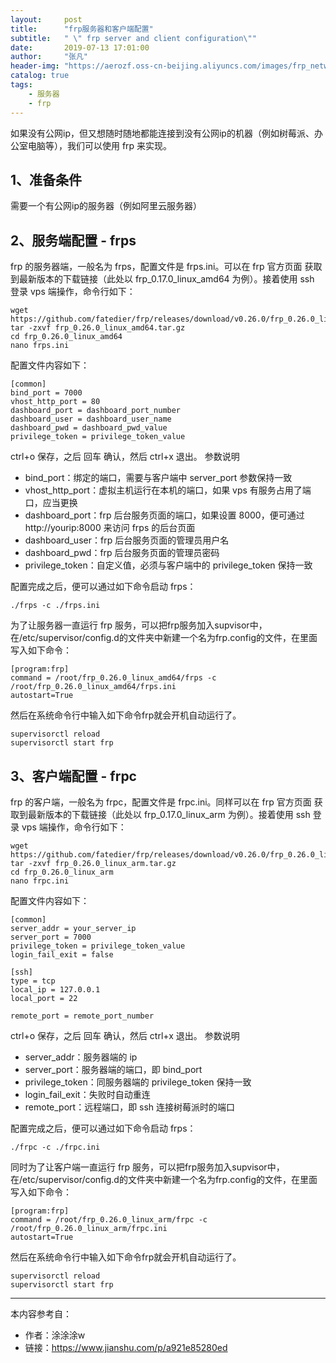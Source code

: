 ```yaml
---
layout:     post
title:      "frp服务器和客户端配置"
subtitle:   " \" frp server and client configuration\""
date:       2019-07-13 17:01:00
author:     "张凡"
header-img: "https://aerozf.oss-cn-beijing.aliyuncs.com/images/frp_network.jpg"
catalog: true
tags:
    - 服务器
    - frp
---
```


如果没有公网ip，但又想随时随地都能连接到没有公网ip的机器（例如树莓派、办公室电脑等），我们可以使用 frp 来实现。

## 1、准备条件

需要一个有公网ip的服务器（例如阿里云服务器）

## 2、服务端配置 - frps

frp 的服务器端，一般名为 frps，配置文件是 frps.ini。可以在 frp 官方页面 获取到最新版本的下载链接（此处以 frp_0.17.0_linux_amd64 为例）。接着使用 ssh 登录 vps 端操作，命令行如下：
```
wget https://github.com/fatedier/frp/releases/download/v0.26.0/frp_0.26.0_linux_amd64.tar.gz
tar -zxvf frp_0.26.0_linux_amd64.tar.gz
cd frp_0.26.0_linux_amd64
nano frps.ini
```

配置文件内容如下：
```
[common]
bind_port = 7000
vhost_http_port = 80
dashboard_port = dashboard_port_number
dashboard_user = dashboard_user_name
dashboard_pwd = dashboard_pwd_value
privilege_token = privilege_token_value
```
ctrl+o 保存，之后 回车 确认，然后 ctrl+x 退出。
参数说明

- bind_port：绑定的端口，需要与客户端中 server_port 参数保持一致
- vhost_http_port：虚拟主机运行在本机的端口，如果 vps 有服务占用了端口，应当更换
- dashboard_port：frp 后台服务页面的端口，如果设置 8000，便可通过 http://yourip:8000 来访问 frps 的后台页面
- dashboard_user：frp 后台服务页面的管理员用户名
- dashboard_pwd：frp 后台服务页面的管理员密码
- privilege_token：自定义值，必须与客户端中的 privilege_token 保持一致

配置完成之后，便可以通过如下命令启动 frps：
```
./frps -c ./frps.ini
```
为了让服务器一直运行 frp 服务，可以把frp服务加入supvisor中，在/etc/supervisor/config.d的文件夹中新建一个名为frp.config的文件，在里面写入如下命令：
```
[program:frp]
command = /root/frp_0.26.0_linux_amd64/frps -c /root/frp_0.26.0_linux_amd64/frps.ini
autostart=True
```
然后在系统命令行中输入如下命令frp就会开机自动运行了。
```
supervisorctl reload
supervisorctl start frp
```
## 3、客户端配置 - frpc

frp 的客户端，一般名为 frpc，配置文件是 frpc.ini。同样可以在 frp 官方页面 获取到最新版本的下载链接（此处以 frp_0.17.0_linux_arm 为例）。接着使用 ssh 登录 vps 端操作，命令行如下：
```
wget https://github.com/fatedier/frp/releases/download/v0.26.0/frp_0.26.0_linux_arm.tar.gz
tar -zxvf frp_0.26.0_linux_arm.tar.gz
cd frp_0.26.0_linux_arm
nano frpc.ini
```
配置文件内容如下：
```
[common]
server_addr = your_server_ip
server_port = 7000
privilege_token = privilege_token_value
login_fail_exit = false

[ssh]
type = tcp
local_ip = 127.0.0.1
local_port = 22

remote_port = remote_port_number
```
ctrl+o 保存，之后 回车 确认，然后 ctrl+x 退出。
参数说明

- server_addr：服务器端的 ip
- server_port：服务器端的端口，即 bind_port
- privilege_token：同服务器端的 privilege_token 保持一致
- login_fail_exit：失败时自动重连
- remote_port：远程端口，即 ssh 连接树莓派时的端口

配置完成之后，便可以通过如下命令启动 frps：
```
./frpc -c ./frpc.ini
```
同时为了让客户端一直运行 frp 服务，可以把frp服务加入supvisor中，在/etc/supervisor/config.d的文件夹中新建一个名为frp.config的文件，在里面写入如下命令：
```
[program:frp]
command = /root/frp_0.26.0_linux_arm/frpc -c /root/frp_0.26.0_linux_arm/frpc.ini
autostart=True
```
然后在系统命令行中输入如下命令frp就会开机自动运行了。
```
supervisorctl reload
supervisorctl start frp
```

---------------------
本内容参考自：
- 作者：涂涂涂w
- 链接：https://www.jianshu.com/p/a921e85280ed
